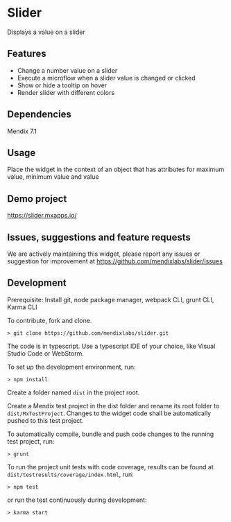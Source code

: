 # Slider
Displays a value on a slider

## Features
* Change a number value on a slider
* Execute a microflow when a slider value is changed or clicked
* Show or hide a tooltip on hover
* Render slider with different colors

## Dependencies
Mendix 7.1

## Usage
Place the widget in the context of an object that has attributes for maximum value, minimum value and value

## Demo project
https://slider.mxapps.io/

## Issues, suggestions and feature requests
We are actively maintaining this widget, please report any issues or suggestion for improvement at
https://github.com/mendixlabs/slider/issues

## Development
Prerequisite: Install git, node package manager, webpack CLI, grunt CLI, Karma CLI

To contribute, fork and clone.

    > git clone https://github.com/mendixlabs/slider.git

The code is in typescript. Use a typescript IDE of your choice, like Visual Studio Code or WebStorm.

To set up the development environment, run:

    > npm install

Create a folder named `dist` in the project root.

Create a Mendix test project in the dist folder and rename its root folder to `dist/MxTestProject`. Changes to the widget code shall be automatically pushed to this test project.

To automatically compile, bundle and push code changes to the running test project, run:

    > grunt

To run the project unit tests with code coverage, results can be found at `dist/testresults/coverage/index.html`, run:

    > npm test

or run the test continuously during development:

    > karma start
